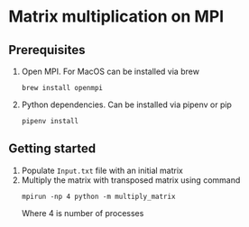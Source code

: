 # Matrix multiplication on MPI

## Prerequisites
1. Open MPI. For MacOS can be installed via brew
    ```shell script
    brew install openmpi
    ```
2. Python dependencies. Can be installed via pipenv or pip
    ```shell script
    pipenv install
    ```

## Getting started
1. Populate `Input.txt` file with an initial matrix
2. Multiply the matrix with transposed matrix using command
    ```shell script
    mpirun -np 4 python -m multiply_matrix
    ```
   Where 4 is number of processes
